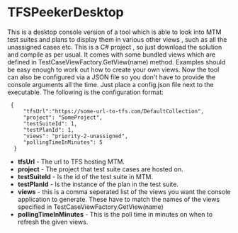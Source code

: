 

# TFSPeekerDesktop

This is a desktop console version of a tool which is able to look into MTM test suites and plans to display them in various other views , such as all the unassigned cases etc. This is a C# project , so just download the solution and compile as per usual.
It comes with some bundled views which are defined in TestCaseViewFactory.GetView(name) method. Examples should be easy enough to work out how to create your own views. Now the tool can also be configured via a JSON file so you don't have to provide the console arguments all the time. Just place a config.json file next to the executable. The following is the configuration format:

     {   
    	 "tfsUrl":"https://some-url-to-tfs.com/DefaultCollection",  
    	 "project": "SomeProject",  
    	 "testSuiteId": 1,   
    	 "testPlanId": 1,
    	 "views": "priority-2-unassigned",
		 "pollingTimeInMinutes": 5
      }

 - **tfsUrl** - The url to TFS hosting MTM.
 - **project** - The project that test suite cases are hosted on.
 - **testSuiteId** - Is the id of the test suite in MTM.
 - **testPlanId** - Is the instance of the plan in the test suite.
 - **views** - this is a comma seperated list of the views you want the console application to generate. These have to match the names of the views specified in TestCaseViewFactory.GetView(name)
 - **pollingTimeInMinutes** - This is the poll time in minutes on when to refresh the given views.
